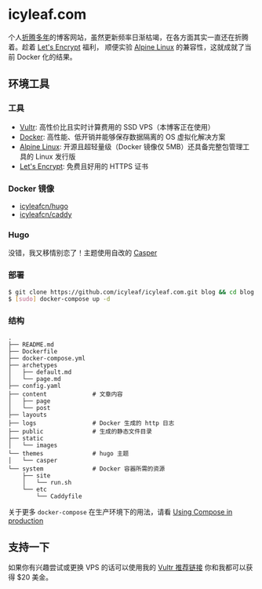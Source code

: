 # icyleaf.com

个人[折腾多年][blog-history-link]的博客网站，虽然更新频率日渐枯竭，在各方面其实一直还在折腾着。趁着 [Let's Encrypt][let-encrypt-link] 福利，
顺便实验 [Alpine Linux][alpine-link] 的兼容性，这就成就了当前 Docker 化的结果。

## 环境工具

### 工具

- [Vultr][vultr-link]: 高性价比且实时计算费用的 SSD VPS（本博客正在使用）
- [Docker][docker-link]: 高性能、低开销并能够保存数据隔离的 OS 虚拟化解决方案
- [Alpine Linux][alpine-link]: 开源且超轻量级（Docker 镜像仅 5MB）还具备完整包管理工具的 Linux 发行版
- [Let's Encrypt][let-encrypt-link]: 免费且好用的 HTTPS 证书

### Docker 镜像

- [icyleafcn/hugo][icyleaf-hugo-link]
- [icyleafcn/caddy][icyleaf-caddy-link]

### Hugo

没错，我又移情别恋了！主题使用自改的 [Casper](http://github.com/icyleaf/hugo-theme-casper)

### 部署

```bash
$ git clone https://github.com/icyleaf/icyleaf.com.git blog && cd blog
$ [sudo] docker-compose up -d
```

### 结构

```
.
├── README.md
├── Dockerfile
├── docker-compose.yml
├── archetypes
│   ├── default.md
│   └── page.md
├── config.yaml
├── content             # 文章内容
│   ├── page
│   └── post
├── layouts
├── logs                # Docker 生成的 http 日志
├── public              # 生成的静态文件目录
├── static
│   └── images
└── themes              # hugo 主题
│   └── casper
└── system              # Docker 容器所需的资源
    ├── site
    │   └── run.sh
    └── etc
        └── Caddyfile
```

关于更多 `docker-compose` 在生产环境下的用法，请看 [Using Compose in production][compose-production-link]

## 支持一下

如果你有兴趣尝试或更换 VPS 的话可以使用我的 [Vultr 推荐链接][vultr-affiliate-link] 你和我都可以获得 $20 美金。

[blog-history-link]: http://icyleaf.com/2015/12/a-history-of-blog-migration/
[let-encrypt-link]: https://letsencrypt.org/
[alpine-link]: http://www.alpinelinux.org/
[docker-link]: https://www.docker.com/
[vultr-link]: https://www.vultr.com/
[vultr-affiliate-link]: http://www.vultr.com/?ref=6863897
[letsencrypt-post-link]: https://imququ.com/post/letsencrypt-certificate.html
[icyleaf-hugo-link]: https://github.com/icyleaf/docker-images/tree/master/hugo
[icyleaf-caddy-link]: https://github.com/icyleaf/docker-images/tree/master/caddy
[ngix-proxy-ssl-link]: https://github.com/JrCs/docker-letsencrypt-nginx-proxy-companion
[compose-production-link]: https://docs.docker.com/compose/production/